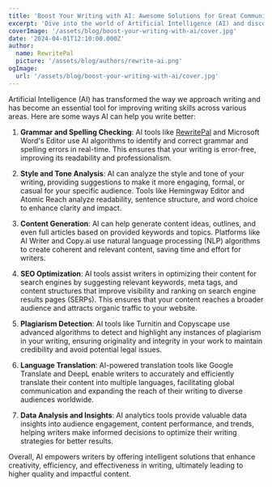 ```yaml
---
title: 'Boost Your Writing with AI: Awesome Solutions for Great Communication'
excerpt: 'Dive into the world of Artificial Intelligence (AI) and discover how this cutting-edge technology is revolutionizing the way we write. From grammar and style checks to content generation and SEO optimization, AI offers an array of tools to enhance your writing skills and produce top-quality content. Explore the AI-powered features that can level up your writing and empower you to create impactful and engaging pieces across various domains'
coverImage: '/assets/blog/boost-your-writing-with-ai/cover.jpg'
date: '2024-04-01T12:10:00.000Z'
author:
  name: RewritePal
  picture: '/assets/blog/authors/rewrite-ai.png'
ogImage:
  url: '/assets/blog/boost-your-writing-with-ai/cover.jpg'
---
```


Artificial Intelligence (AI) has transformed the way we approach writing and has become an essential tool for improving writing skills across various areas. Here are some ways AI can help you write better:

1. **Grammar and Spelling Checking**: AI tools like [RewritePal](https://www.rewritepal.com) and Microsoft Word's Editor use AI algorithms to identify and correct grammar and spelling errors in real-time. This ensures that your writing is error-free, improving its readability and professionalism.

2. **Style and Tone Analysis**: AI can analyze the style and tone of your writing, providing suggestions to make it more engaging, formal, or casual for your specific audience. Tools like Hemingway Editor and Atomic Reach analyze readability, sentence structure, and word choice to enhance clarity and impact.

3. **Content Generation**: AI can help generate content ideas, outlines, and even full articles based on provided keywords and topics. Platforms like AI Writer and Copy.ai use natural language processing (NLP) algorithms to create coherent and relevant content, saving time and effort for writers.

4. **SEO Optimization**: AI tools assist writers in optimizing their content for search engines by suggesting relevant keywords, meta tags, and content structures that improve visibility and ranking on search engine results pages (SERPs). This ensures that your content reaches a broader audience and attracts organic traffic to your website.

5. **Plagiarism Detection**: AI tools like Turnitin and Copyscape use advanced algorithms to detect and highlight any instances of plagiarism in your writing, ensuring originality and integrity in your work to maintain credibility and avoid potential legal issues.

6. **Language Translation**: AI-powered translation tools like Google Translate and DeepL enable writers to accurately and efficiently translate their content into multiple languages, facilitating global communication and expanding the reach of their writing to diverse audiences worldwide.

7. **Data Analysis and Insights**: AI analytics tools provide valuable data insights into audience engagement, content performance, and trends, helping writers make informed decisions to optimize their writing strategies for better results.

Overall, AI empowers writers by offering intelligent solutions that enhance creativity, efficiency, and effectiveness in writing, ultimately leading to higher quality and impactful content.
